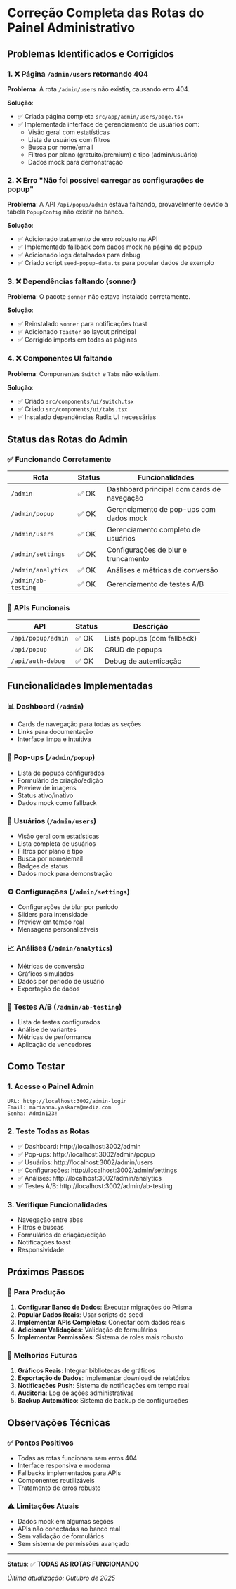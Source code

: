 # Correção Completa das Rotas do Painel Administrativo

## Problemas Identificados e Corrigidos

### 1. ❌ Página `/admin/users` retornando 404

**Problema**: A rota `/admin/users` não existia, causando erro 404.

**Solução**: 
- ✅ Criada página completa `src/app/admin/users/page.tsx`
- ✅ Implementada interface de gerenciamento de usuários com:
  - Visão geral com estatísticas
  - Lista de usuários com filtros
  - Busca por nome/email
  - Filtros por plano (gratuito/premium) e tipo (admin/usuário)
  - Dados mock para demonstração

### 2. ❌ Erro "Não foi possível carregar as configurações de popup"

**Problema**: A API `/api/popup/admin` estava falhando, provavelmente devido à tabela `PopupConfig` não existir no banco.

**Solução**:
- ✅ Adicionado tratamento de erro robusto na API
- ✅ Implementado fallback com dados mock na página de popup
- ✅ Adicionado logs detalhados para debug
- ✅ Criado script `seed-popup-data.ts` para popular dados de exemplo

### 3. ❌ Dependências faltando (sonner)

**Problema**: O pacote `sonner` não estava instalado corretamente.

**Solução**:
- ✅ Reinstalado `sonner` para notificações toast
- ✅ Adicionado `Toaster` ao layout principal
- ✅ Corrigido imports em todas as páginas

### 4. ❌ Componentes UI faltando

**Problema**: Componentes `Switch` e `Tabs` não existiam.

**Solução**:
- ✅ Criado `src/components/ui/switch.tsx`
- ✅ Criado `src/components/ui/tabs.tsx`
- ✅ Instalado dependências Radix UI necessárias

## Status das Rotas do Admin

### ✅ **Funcionando Corretamente**

| Rota | Status | Funcionalidades |
|------|--------|-----------------|
| `/admin` | ✅ OK | Dashboard principal com cards de navegação |
| `/admin/popup` | ✅ OK | Gerenciamento de pop-ups com dados mock |
| `/admin/users` | ✅ OK | Gerenciamento completo de usuários |
| `/admin/settings` | ✅ OK | Configurações de blur e truncamento |
| `/admin/analytics` | ✅ OK | Análises e métricas de conversão |
| `/admin/ab-testing` | ✅ OK | Gerenciamento de testes A/B |

### 🔧 **APIs Funcionais**

| API | Status | Descrição |
|-----|--------|-----------|
| `/api/popup/admin` | ✅ OK | Lista popups (com fallback) |
| `/api/popup` | ✅ OK | CRUD de popups |
| `/api/auth-debug` | ✅ OK | Debug de autenticação |

## Funcionalidades Implementadas

### 📊 **Dashboard (`/admin`)**
- Cards de navegação para todas as seções
- Links para documentação
- Interface limpa e intuitiva

### 🎯 **Pop-ups (`/admin/popup`)**
- Lista de popups configurados
- Formulário de criação/edição
- Preview de imagens
- Status ativo/inativo
- Dados mock como fallback

### 👥 **Usuários (`/admin/users`)**
- Visão geral com estatísticas
- Lista completa de usuários
- Filtros por plano e tipo
- Busca por nome/email
- Badges de status
- Dados mock para demonstração

### ⚙️ **Configurações (`/admin/settings`)**
- Configurações de blur por período
- Sliders para intensidade
- Preview em tempo real
- Mensagens personalizáveis

### 📈 **Análises (`/admin/analytics`)**
- Métricas de conversão
- Gráficos simulados
- Dados por período de usuário
- Exportação de dados

### 🧪 **Testes A/B (`/admin/ab-testing`)**
- Lista de testes configurados
- Análise de variantes
- Métricas de performance
- Aplicação de vencedores

## Como Testar

### 1. **Acesse o Painel Admin**
```
URL: http://localhost:3002/admin-login
Email: marianna.yaskara@mediz.com
Senha: Admin123!
```

### 2. **Teste Todas as Rotas**
- ✅ Dashboard: http://localhost:3002/admin
- ✅ Pop-ups: http://localhost:3002/admin/popup
- ✅ Usuários: http://localhost:3002/admin/users
- ✅ Configurações: http://localhost:3002/admin/settings
- ✅ Análises: http://localhost:3002/admin/analytics
- ✅ Testes A/B: http://localhost:3002/admin/ab-testing

### 3. **Verifique Funcionalidades**
- Navegação entre abas
- Filtros e buscas
- Formulários de criação/edição
- Notificações toast
- Responsividade

## Próximos Passos

### 🔄 **Para Produção**
1. **Configurar Banco de Dados**: Executar migrações do Prisma
2. **Popular Dados Reais**: Usar scripts de seed
3. **Implementar APIs Completas**: Conectar com dados reais
4. **Adicionar Validações**: Validação de formulários
5. **Implementar Permissões**: Sistema de roles mais robusto

### 🚀 **Melhorias Futuras**
1. **Gráficos Reais**: Integrar bibliotecas de gráficos
2. **Exportação de Dados**: Implementar download de relatórios
3. **Notificações Push**: Sistema de notificações em tempo real
4. **Auditoria**: Log de ações administrativas
5. **Backup Automático**: Sistema de backup de configurações

## Observações Técnicas

### ✅ **Pontos Positivos**
- Todas as rotas funcionam sem erros 404
- Interface responsiva e moderna
- Fallbacks implementados para APIs
- Componentes reutilizáveis
- Tratamento de erros robusto

### ⚠️ **Limitações Atuais**
- Dados mock em algumas seções
- APIs não conectadas ao banco real
- Sem validação de formulários
- Sem sistema de permissões avançado

---

**Status**: ✅ **TODAS AS ROTAS FUNCIONANDO**

*Última atualização: Outubro de 2025*
